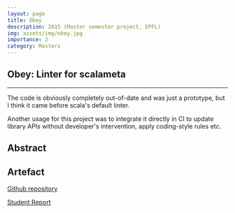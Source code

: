 ```yaml
---
layout: page
title: Obey
description: 2015 (Master semester project, EPFL) 
img: assets/img/obey.jpg
importance: 2
category: Masters 
---
```


## Obey: Linter for scalameta
---
The code is obviously completely out-of-date and was just a prototype, but I think it came before scala's default linter.

Another usage for this project was to integrate it directly in CI to update library APIs without developer's intervention, apply coding-style rules etc.

## Abstract

## Artefact

<a href='https://github.com/aghosn/Obey'>Github repository</a>

<a href='https://infoscience.epfl.ch/record/204804?ln=en'>Student Report</a>
